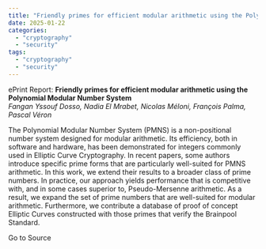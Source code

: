 ```yaml
---
title: "Friendly primes for efficient modular arithmetic using the Polynomial Modular Number System"
date: 2025-01-22
categories: 
  - "cryptography"
  - "security"
tags: 
  - "cryptography"
  - "security"
---
```


ePrint Report: **Friendly primes for efficient modular arithmetic using the Polynomial Modular Number System**  
_Fangan Yssouf Dosso, Nadia El Mrabet, Nicolas Méloni, François Palma, Pascal Véron_

The Polynomial Modular Number System (PMNS) is a non-positional number system designed for modular arithmetic. Its efficiency, both in software and hardware, has been demonstrated for integers commonly used in Elliptic Curve Cryptography. In recent papers, some authors introduce specific prime forms that are particularly well-suited for PMNS arithmetic. In this work, we extend their results to a broader class of prime numbers. In practice, our approach yields performance that is competitive with, and in some cases superior to, Pseudo-Mersenne arithmetic. As a result, we expand the set of prime numbers that are well-suited for modular arithmetic. Furthermore, we contribute a database of proof of concept Elliptic Curves constructed with those primes that verify the Brainpool Standard.

Go to Source
